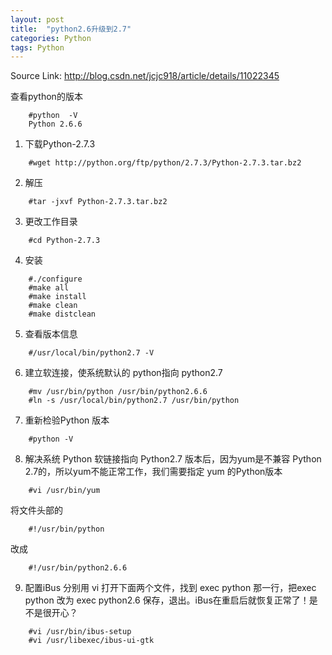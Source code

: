 ```yaml
---
layout: post
title:  "python2.6升级到2.7"
categories: Python
tags: Python
---
```


Source Link: http://blog.csdn.net/jcjc918/article/details/11022345

查看python的版本

```
    #python  -V    
    Python 2.6.6  
```

1. 下载Python-2.7.3

```
    #wget http://python.org/ftp/python/2.7.3/Python-2.7.3.tar.bz2  
```

2. 解压

```
    #tar -jxvf Python-2.7.3.tar.bz2  
```

3. 更改工作目录

```
    #cd Python-2.7.3  
```

4. 安装

```
    #./configure  
    #make all             
    #make install  
    #make clean  
    #make distclean  
```

5. 查看版本信息

```
    #/usr/local/bin/python2.7 -V  
```

6. 建立软连接，使系统默认的 python指向 python2.7

```
    #mv /usr/bin/python /usr/bin/python2.6.6  
    #ln -s /usr/local/bin/python2.7 /usr/bin/python  
```

7. 重新检验Python 版本

```
    #python -V  
```


8. 解决系统 Python 软链接指向 Python2.7 版本后，因为yum是不兼容 Python 2.7的，所以yum不能正常工作，我们需要指定 yum 的Python版本

```
    #vi /usr/bin/yum  
```

将文件头部的

```
    #!/usr/bin/python
```

改成

```
    #!/usr/bin/python2.6.6
```

9. 配置iBus
分别用 vi 打开下面两个文件，找到 exec python 那一行，把exec python 改为 exec python2.6 保存，退出。iBus在重启后就恢复正常了！是不是很开心？

```
    #vi /usr/bin/ibus-setup  
    #vi /usr/libexec/ibus-ui-gtk 
```

